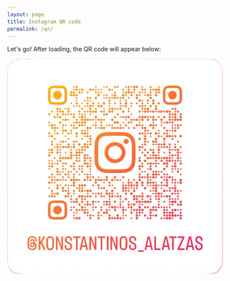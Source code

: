 ```yaml
---
layout: page
title: Instagram QR code
permalink: /qr/
---
```


Let's go! After loading, the QR code will appear below:

[![@konstantinos_alatzas](/assets/qr.png "@konstantinos_alatzas")](https://www.instagram.com/konstantinos_alatzas)
